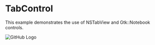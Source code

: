# TabControl

This example demonstrates the use of NSTabView and Gtk::Notebook controls.

![GitHub Logo](../../docs/Pictures/TabControl.png)
